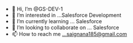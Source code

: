 - 👋 Hi, I’m @GS-DEV-1
- 👀 I’m interested in ...Salesforce Development
- 🌱 I’m currently learning ... Salesforce
- 💞️ I’m looking to collaborate on ... Salesforce
- 📫 How to reach me ...saignana185@gmail.com

<!---
GS-DEV-1/GS-DEV-1 is a ✨ special ✨ repository because its `README.md` (this file) appears on your GitHub profile.
You can click the Preview link to take a look at your changes.
--->
